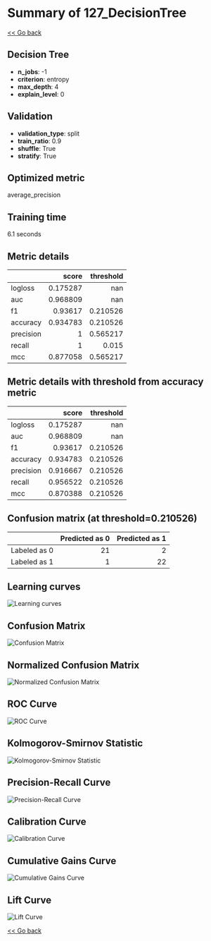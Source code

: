 # Summary of 127_DecisionTree

[<< Go back](../README.md)


## Decision Tree
- **n_jobs**: -1
- **criterion**: entropy
- **max_depth**: 4
- **explain_level**: 0

## Validation
 - **validation_type**: split
 - **train_ratio**: 0.9
 - **shuffle**: True
 - **stratify**: True

## Optimized metric
average_precision

## Training time

6.1 seconds

## Metric details
|           |    score |   threshold |
|:----------|---------:|------------:|
| logloss   | 0.175287 |  nan        |
| auc       | 0.968809 |  nan        |
| f1        | 0.93617  |    0.210526 |
| accuracy  | 0.934783 |    0.210526 |
| precision | 1        |    0.565217 |
| recall    | 1        |    0.015    |
| mcc       | 0.877058 |    0.565217 |


## Metric details with threshold from accuracy metric
|           |    score |   threshold |
|:----------|---------:|------------:|
| logloss   | 0.175287 |  nan        |
| auc       | 0.968809 |  nan        |
| f1        | 0.93617  |    0.210526 |
| accuracy  | 0.934783 |    0.210526 |
| precision | 0.916667 |    0.210526 |
| recall    | 0.956522 |    0.210526 |
| mcc       | 0.870388 |    0.210526 |


## Confusion matrix (at threshold=0.210526)
|              |   Predicted as 0 |   Predicted as 1 |
|:-------------|-----------------:|-----------------:|
| Labeled as 0 |               21 |                2 |
| Labeled as 1 |                1 |               22 |

## Learning curves
![Learning curves](learning_curves.png)
## Confusion Matrix

![Confusion Matrix](confusion_matrix.png)


## Normalized Confusion Matrix

![Normalized Confusion Matrix](confusion_matrix_normalized.png)


## ROC Curve

![ROC Curve](roc_curve.png)


## Kolmogorov-Smirnov Statistic

![Kolmogorov-Smirnov Statistic](ks_statistic.png)


## Precision-Recall Curve

![Precision-Recall Curve](precision_recall_curve.png)


## Calibration Curve

![Calibration Curve](calibration_curve_curve.png)


## Cumulative Gains Curve

![Cumulative Gains Curve](cumulative_gains_curve.png)


## Lift Curve

![Lift Curve](lift_curve.png)



[<< Go back](../README.md)
